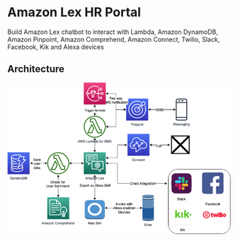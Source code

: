 # Amazon Lex HR Portal
Build Amazon Lex chatbot to interact with Lambda, Amazon DynamoDB, Amazon Pinpoint, Amazon Comprehend, Amazon Connect, Twilio, Slack, Facebook, Kik and Alexa devices

## Architecture
![architecture](images/readme/hrbot_arch.png)
